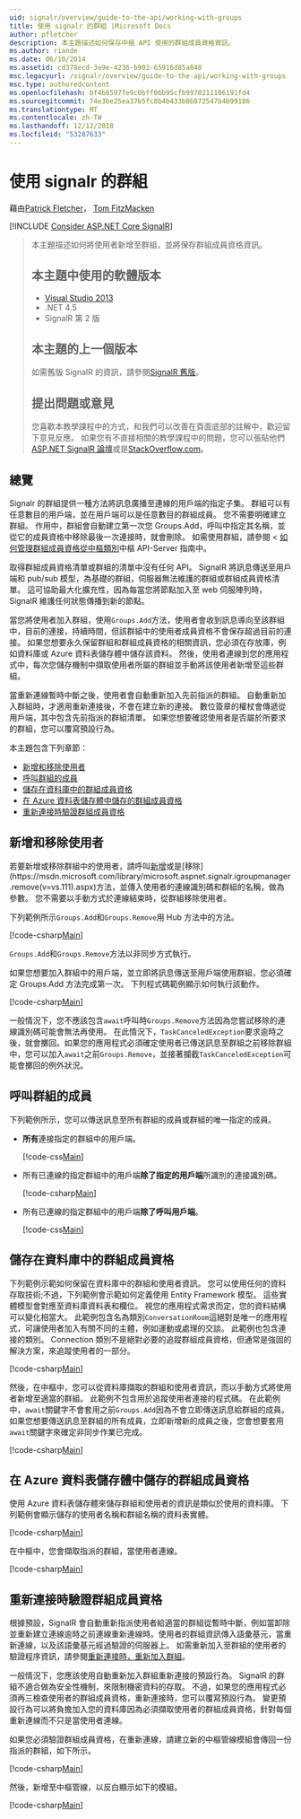 ```yaml
---
uid: signalr/overview/guide-to-the-api/working-with-groups
title: 使用 signalr 的群組 |Microsoft Docs
author: pfletcher
description: 本主題描述如何保存中樞 API 使用的群組成員資格資訊。
ms.author: riande
ms.date: 06/10/2014
ms.assetid: cd378ecd-3e9e-4236-b902-65916d85a048
msc.legacyurl: /signalr/overview/guide-to-the-api/working-with-groups
msc.type: authoredcontent
ms.openlocfilehash: bf4b8597fe9c0bff06b95cfb9970211106191fd4
ms.sourcegitcommit: 74e3be25ea37b5fc8b4b433b0b872547b4b99186
ms.translationtype: MT
ms.contentlocale: zh-TW
ms.lasthandoff: 12/12/2018
ms.locfileid: "53287633"
---
```

<a name="working-with-groups-in-signalr"></a>使用 signalr 的群組
====================
藉由[Patrick Fletcher](https://github.com/pfletcher)， [Tom FitzMacken](https://github.com/tfitzmac)

[!INCLUDE [Consider ASP.NET Core SignalR](~/includes/signalr/signalr-version-disambiguation.md)]

> 本主題描述如何將使用者新增至群組，並將保存群組成員資格資訊。
>
> ## <a name="software-versions-used-in-this-topic"></a>本主題中使用的軟體版本
>
>
> - [Visual Studio 2013](https://my.visualstudio.com/Downloads?q=visual%20studio%202013)
> - .NET 4.5
> - SignalR 第 2 版
>
>
>
> ## <a name="previous-versions-of-this-topic"></a>本主題的上一個版本
>
> 如需舊版 SignalR 的資訊，請參閱[SignalR 舊版](../older-versions/index.md)。
>
> ## <a name="questions-and-comments"></a>提出問題或意見
>
> 您喜歡本教學課程中的方式，和我們可以改善在頁面底部的註解中，歡迎留下意見反應。 如果您有不直接相關的教學課程中的問題，您可以張貼他們[ASP.NET SignalR 論壇](https://forums.asp.net/1254.aspx/1?ASP+NET+SignalR)或是[StackOverflow.com](http://stackoverflow.com/)。

## <a name="overview"></a>總覽

Signalr 的群組提供一種方法將訊息廣播至連線的用戶端的指定子集。 群組可以有任意數目的用戶端，並在用戶端可以是任意數目的群組成員。 您不需要明確建立群組。 作用中，群組會自動建立第一次您 Groups.Add，呼叫中指定其名稱，並從它的成員資格中移除最後一次連接時，就會刪除。 如需使用群組，請參閱 <<c0> [ 如何管理群組成員資格從中樞類別](hubs-api-guide-server.md#groupsfromhub)中樞 API-Server 指南中。

取得群組成員資格清單或群組的清單中沒有任何 API。 SignalR 將訊息傳送至用戶端和 pub/sub 模型，為基礎的群組，伺服器無法維護的群組或群組成員資格清單。 這可協助最大化擴充性，因為每當您將節點加入至 web 伺服陣列時，SignalR 維護任何狀態傳播到新的節點。

當您將使用者加入群組，使用`Groups.Add`方法，使用者會收到訊息導向至該群組中，目前的連接，持續時間，但該群組中的使用者成員資格不會保存超過目前的連接。 如果您想要永久保留群組和群組成員資格的相關資訊，您必須在存放庫，例如資料庫或 Azure 資料表儲存體中儲存該資料。 然後，使用者連線到您的應用程式中，每次您儲存機制中擷取使用者所屬的群組並手動將該使用者新增至這些群組。

當重新連線暫時中斷之後，使用者會自動重新加入先前指派的群組。 自動重新加入群組時，才適用重新連接後，不會在建立新的連接。 數位簽章的權杖會傳遞從用戶端，其中包含先前指派的群組清單。 如果您想要確認使用者是否屬於所要求的群組，您可以覆寫預設行為。

本主題包含下列章節：

- [新增和移除使用者](#add)
- [呼叫群組的成員](#call)
- [儲存在資料庫中的群組成員資格](#storedatabase)
- [在 Azure 資料表儲存體中儲存的群組成員資格](#storeazuretable)
- [重新連接時驗證群組成員資格](#verify)

<a id="add"></a>

## <a name="adding-and-removing-users"></a>新增和移除使用者

若要新增或移除群組中的使用者，請呼叫[新增](https://msdn.microsoft.com/library/microsoft.aspnet.signalr.igroupmanager.add(v=vs.111).aspx)或是[移除](https://msdn.microsoft.com/library/microsoft.aspnet.signalr.igroupmanager.remove(v=vs.111).aspx)方法，並傳入使用者的連線識別碼和群組的名稱，做為參數。 您不需要以手動方式於連線結束時，從群組移除使用者。

下列範例所示`Groups.Add`和`Groups.Remove`用 Hub 方法中的方法。

[!code-csharp[Main](working-with-groups/samples/sample1.cs?highlight=5,10)]

`Groups.Add`和`Groups.Remove`方法以非同步方式執行。

如果您想要加入群組中的用戶端，並立即將訊息傳送至用戶端使用群組，您必須確定 Groups.Add 方法完成第一次。 下列程式碼範例顯示如何執行該動作。

[!code-csharp[Main](working-with-groups/samples/sample2.cs?highlight=1,3)]

一般情況下，您不應該包含`await`呼叫時`Groups.Remove`方法因為您嘗試移除的連線識別碼可能會無法再使用。 在此情況下，`TaskCanceledException`要求逾時之後，就會擲回。如果您的應用程式必須確定使用者已傳送訊息至群組之前移除群組中，您可以加入`await`之前`Groups.Remove`，並接著攔截`TaskCanceledException`可能會擲回的例外狀況。

<a id="call"></a>

## <a name="calling-members-of-a-group"></a>呼叫群組的成員

下列範例所示，您可以傳送訊息至所有群組的成員或群組的唯一指定的成員。

- **所有**連接指定的群組中的用戶端。

    [!code-css[Main](working-with-groups/samples/sample3.css)]
- 所有已連線的指定群組中的用戶端**除了指定的用戶端**所識別的連接識別碼。

    [!code-csharp[Main](working-with-groups/samples/sample4.cs)]
- 所有已連線的指定群組中的用戶端**除了呼叫用戶端**。

    [!code-css[Main](working-with-groups/samples/sample5.css)]

<a id="storedatabase"></a>

## <a name="storing-group-membership-in-a-database"></a>儲存在資料庫中的群組成員資格

下列範例示範如何保留在資料庫中的群組和使用者資訊。 您可以使用任何的資料存取技術;不過，下列範例會示範如何定義使用 Entity Framework 模型。 這些實體模型會對應至資料庫資料表和欄位。 視您的應用程式需求而定，您的資料結構可以變化相當大。 此範例包含名為類別`ConversationRoom`這絕對是唯一的應用程式，可讓使用者加入有關不同的主體，例如運動或處理的交談。 此範例也包含連接的類別。 Connection 類別不是絕對必要的追蹤群組成員資格，但通常是強固的解決方案，來追蹤使用者的一部分。

[!code-csharp[Main](working-with-groups/samples/sample6.cs)]

然後，在中樞中，您可以從資料庫擷取的群組和使用者資訊，而以手動方式將使用者新增至適當的群組。 此範例不包含用於追蹤使用者連接的程式碼。 在此範例中，`await`關鍵字不會套用之前`Groups.Add`因為不會立即傳送訊息給群組的成員。 如果您想要傳送訊息至群組的所有成員，立即新增新的成員之後，您會想要套用`await`關鍵字來確定非同步作業已完成。

[!code-csharp[Main](working-with-groups/samples/sample7.cs)]

<a id="storeazuretable"></a>

## <a name="storing-group-membership-in-azure-table-storage"></a>在 Azure 資料表儲存體中儲存的群組成員資格

使用 Azure 資料表儲存體來儲存群組和使用者的資訊是類似於使用的資料庫。 下列範例會顯示儲存的使用者名稱和群組名稱的資料表實體。

[!code-csharp[Main](working-with-groups/samples/sample8.cs)]

在中樞中，您會擷取指派的群組，當使用者連線。

[!code-csharp[Main](working-with-groups/samples/sample9.cs)]

<a id="verify"></a>

## <a name="verifying-group-membership-when-reconnecting"></a>重新連接時驗證群組成員資格

根據預設，SignalR 會自動重新指派使用者給適當的群組從暫時中斷，例如當卸除並重新建立連線逾時之前連線重新連線時。使用者的群組資訊傳入語彙基元，當重新連線，以及該語彙基元經過驗證的伺服器上。 如需重新加入至群組的使用者的驗證程序資訊，請參閱[重新連接時，重新加入群組](../security/introduction-to-security.md#rejoingroup)。

一般情況下，您應該使用自動重新加入群組重新連接的預設行為。 SignalR 的群組不適合做為安全性機制，來限制機密資料的存取。 不過，如果您的應用程式必須再三檢查使用者的群組成員資格，重新連接時，您可以覆寫預設行為。 變更預設行為可以將負擔加入您的資料庫因為必須擷取使用者的群組成員資格，針對每個重新連線而不只是當使用者連線。

如果您必須驗證群組成員資格，在重新連線，請建立新的中樞管線模組會傳回一份指派的群組，如下所示。

[!code-csharp[Main](working-with-groups/samples/sample10.cs)]

然後，新增至中樞管線，以反白顯示如下的模組。

[!code-csharp[Main](working-with-groups/samples/sample11.cs?highlight=4)]
